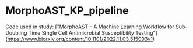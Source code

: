 # MorphoAST_KP_pipeline
Code used in study: ["MorphoAST – A Machine Learning Workflow for Sub-Doubling Time Single Cell Antimicrobial Susceptibility Testing"] (https://www.biorxiv.org/content/10.1101/2022.11.03.515093v1)
